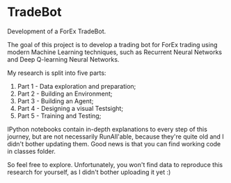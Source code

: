 # TradeBot
Development of a ForEx TradeBot.
  
The goal of this project is to develop a trading bot for ForEx trading using modern Machine Learning techniques, such as Recurrent Neural Networks and Deep Q-learning Neural Networks. 
  
My research is split into five parts: 
1) Part 1 - Data exploration and preparation;
2) Part 2 - Building an Environment;
3) Part 3 - Building an Agent;  
4) Part 4 - Designing a visual Testsight;  
5) Part 5 - Training and Testing;
  
IPython notebooks contain in-depth explanations to every step of this journey, but are not necessarily RunAll'able, because they're quite old and I didn't bother updating them. Good news is that you can find working code in classes folder.
  
So feel free to explore. Unfortunately, you won't find data to reproduce this research for yourself, as I didn't bother uploading it yet :)
